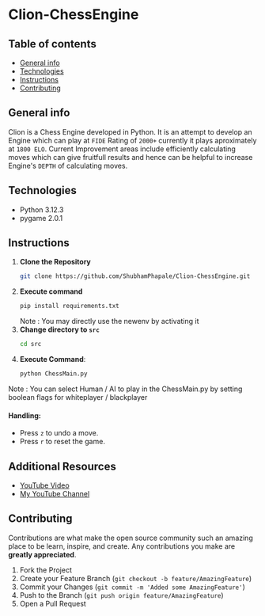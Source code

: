 # Clion-ChessEngine

## Table of contents
* [General info](#general-info)
* [Technologies](#technologies)
* [Instructions](#instructions)
* [Contributing](#contributing)


## General info
Clion is a Chess Engine developed in Python. It is an attempt to develop an Engine which can play at `FIDE` Rating of `2000+` currently it plays aproximately at `1800 ELO`. Current Improvement areas include efficiently calculating moves which can give fruitfull results and hence can be helpful to increase Engine's `DEPTH` of calculating moves.

## Technologies
* Python 3.12.3
* pygame 2.0.1

## Instructions
1. **Clone the Repository**
   ```bash
   git clone https://github.com/ShubhamPhapale/Clion-ChessEngine.git
   ```
2. **Execute command** 
   ```bash
   pip install requirements.txt
   ```
   Note : You may directly use the newenv by activating it
3. **Change directory to `src`**
   ```bash
   cd src
   ```
3. **Execute Command**:
   ```bash
   python ChessMain.py
   ```
Note : You can select Human / AI to play in the ChessMain.py by setting boolean flags for whiteplayer / blackplayer

#### Handling:
* Press `z` to undo a move.
* Press `r` to reset the game.

## Additional Resources

- [YouTube Video](https://youtu.be/Ym0UC2HWFBY)
- [My YouTube Channel](https://www.youtube.com/channel/UCzOmg9hOy3NBsScX--Nrb5Q)

## Contributing

Contributions are what make the open source community such an amazing place to be learn, inspire, and create. Any contributions you make are **greatly appreciated**.

1. Fork the Project
2. Create your Feature Branch (`git checkout -b feature/AmazingFeature`)
3. Commit your Changes (`git commit -m 'Added some AmazingFeature'`)
4. Push to the Branch (`git push origin feature/AmazingFeature`)
5. Open a Pull Request
